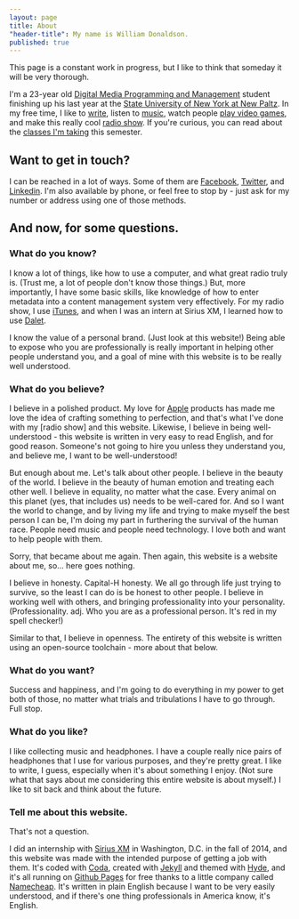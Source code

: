 ```yaml
---
layout: page
title: About
"header-title": My name is William Donaldson.
published: true
---
```


<p class="message">This page is a constant work in progress, but I like to think that someday it will be very thorough.</p>

I'm a 23-year old [Digital Media Programming and Management](http://www.newpaltz.edu/ugc/las/comm_media/major_dmprog-mgmt.html) student finishing up his last year at the [State University of New York at New Paltz](http://newpaltz.edu/). In my free time, I like to [write](/posts/), listen to [music](http://last.fm/user/nukumi), watch people [play video games](http://twitch.tv), and make this really cool [radio show](http://drifts.fm/). If you're curious, you can read about the [classes I'm taking](/school/) this semester.

## Want to get in touch?
I can be reached in a lot of ways. Some of them are [Facebook](https://facebook.com/wonaldson), [Twitter](https://twitter.com/wonaldson), and [Linkedin](https://linkedin.com/wonaldson). I'm also available by phone, or feel free to stop by - just ask for my number or address using one of those methods.

## And now, for some questions.

### What do you know?
I know a lot of things, like how to use a computer, and what great radio truly is. (Trust me, a lot of people don't know those things.) But, more importantly, I have some basic skills, like knowledge of how to enter metadata into a content management system very effectively. For my radio show, I use [iTunes](http://apple.com/itunes), and when I was an intern at Sirius XM, I learned how to use [Dalet](http://www.dalet.com).

I know the value of a personal brand. (Just look at this website!) Being able to expose who you are professionally is really important in helping other people understand you, and a goal of mine with this website is to be really well understood.

### What do you believe?

I believe in a polished product. My love for [Apple](http://apple.com/) products has made me love the idea of crafting something to perfection, and that's what I've done with my [radio show] and this website. Likewise, I believe in being well-understood - this website is written in very easy to read English, and for good reason. Someone's not going to hire you unless they understand you, and believe me, I want to be well-understood! 

But enough about me. Let's talk about other people. I believe in the beauty of the world. I believe in the beauty of human emotion and treating each other well. I believe in equality, no matter what the case. Every animal on this planet (yes, that includes us) needs to be well-cared for. And so I want the world to change, and by living my life and trying to make myself the best person I can be, I'm doing my part in furthering the survival of the human race. People need music and people need technology. I love both and want to help people with them.

Sorry, that became about me again. Then again, this website is a website about me, so... here goes nothing.

I believe in honesty. Capital-H honesty. We all go through life just trying to survive, so the least I can do is be honest to other people. I believe in working well with others, and bringing professionality into your personality. (Professionality. adj. Who you are as a professional person. It's red in my spell checker!)

Similar to that, I believe in openness. The entirety of this website is written using an open-source toolchain - more about that below.

### What do you want?

Success and happiness, and I'm going to do everything in my power to get both of those, no matter what trials and tribulations I have to go through. Full stop.

### What do you like?

I like collecting music and headphones. I have a couple really nice pairs of headphones that I use for various purposes, and they're pretty great. I like to write, I guess, especially when it's about something I enjoy. (Not sure what that says about me considering this entire website is about myself.) I like to sit back and think about the future.

### Tell me about this website.
That's not a question.

I did an internship with [Sirius XM](http://siriusxm.com) in Washington, D.C. in the fall of 2014, and this website was made with the intended purpose of getting a job with them. It's coded with [Coda](http://panic.com/coda), created with [Jekyll](http://jekyllrb.com) and themed with [Hyde](http://hyde.getpoole.com), and it's all running on [Github Pages](https://pages.github.com) for free thanks to a little company called [Namecheap](http://nc.me). It's written in plain English because I want to be very easily understood, and if there's one thing professionals in America know, it's English.

